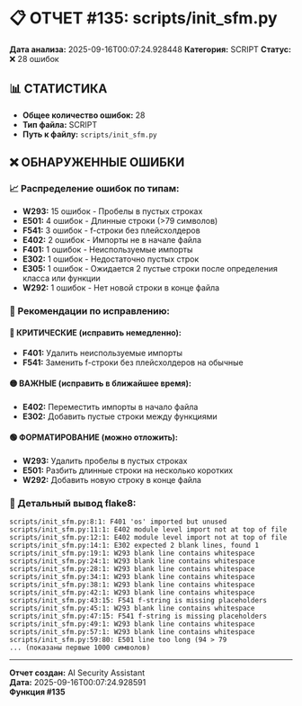 # 📋 ОТЧЕТ #135: scripts/init_sfm.py

**Дата анализа:** 2025-09-16T00:07:24.928448
**Категория:** SCRIPT
**Статус:** ❌ 28 ошибок

## 📊 СТАТИСТИКА

- **Общее количество ошибок:** 28
- **Тип файла:** SCRIPT
- **Путь к файлу:** `scripts/init_sfm.py`

## ❌ ОБНАРУЖЕННЫЕ ОШИБКИ

### 📈 Распределение ошибок по типам:

- **W293:** 15 ошибок - Пробелы в пустых строках
- **E501:** 4 ошибок - Длинные строки (>79 символов)
- **F541:** 3 ошибок - f-строки без плейсхолдеров
- **E402:** 2 ошибок - Импорты не в начале файла
- **F401:** 1 ошибок - Неиспользуемые импорты
- **E302:** 1 ошибок - Недостаточно пустых строк
- **E305:** 1 ошибок - Ожидается 2 пустые строки после определения класса или функции
- **W292:** 1 ошибок - Нет новой строки в конце файла

### 🎯 Рекомендации по исправлению:

#### 🔴 КРИТИЧЕСКИЕ (исправить немедленно):
- **F401:** Удалить неиспользуемые импорты
- **F541:** Заменить f-строки без плейсхолдеров на обычные

#### 🟡 ВАЖНЫЕ (исправить в ближайшее время):
- **E402:** Переместить импорты в начало файла
- **E302:** Добавить пустые строки между функциями

#### 🟢 ФОРМАТИРОВАНИЕ (можно отложить):
- **W293:** Удалить пробелы в пустых строках
- **E501:** Разбить длинные строки на несколько коротких
- **W292:** Добавить новую строку в конце файла

### 📝 Детальный вывод flake8:

```
scripts/init_sfm.py:8:1: F401 'os' imported but unused
scripts/init_sfm.py:11:1: E402 module level import not at top of file
scripts/init_sfm.py:12:1: E402 module level import not at top of file
scripts/init_sfm.py:14:1: E302 expected 2 blank lines, found 1
scripts/init_sfm.py:19:1: W293 blank line contains whitespace
scripts/init_sfm.py:24:1: W293 blank line contains whitespace
scripts/init_sfm.py:28:1: W293 blank line contains whitespace
scripts/init_sfm.py:34:1: W293 blank line contains whitespace
scripts/init_sfm.py:38:1: W293 blank line contains whitespace
scripts/init_sfm.py:42:1: W293 blank line contains whitespace
scripts/init_sfm.py:43:15: F541 f-string is missing placeholders
scripts/init_sfm.py:45:1: W293 blank line contains whitespace
scripts/init_sfm.py:47:15: F541 f-string is missing placeholders
scripts/init_sfm.py:49:1: W293 blank line contains whitespace
scripts/init_sfm.py:57:1: W293 blank line contains whitespace
scripts/init_sfm.py:59:80: E501 line too long (94 > 79
... (показаны первые 1000 символов)
```

---
**Отчет создан:** AI Security Assistant  
**Дата:** 2025-09-16T00:07:24.928591  
**Функция #135**
